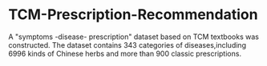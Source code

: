 # TCM-Prescription-Recommendation
A "symptoms -disease- prescription" dataset based on TCM textbooks was constructed. The dataset contains 343 categories of diseases,including 6996 kinds of Chinese herbs and more than 900 classic prescriptions.
